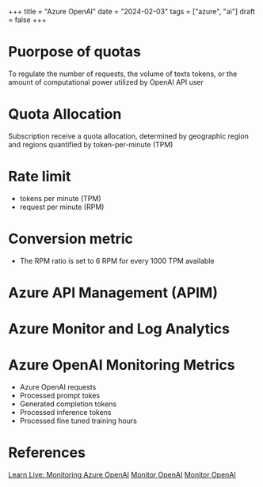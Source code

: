 +++
title = "Azure OpenAI"
date = "2024-02-03"
tags = ["azure", "ai"]
draft = false
+++

# Puorpose of quotas

To regulate the number of requests, the volume of texts tokens, or the amount of computational
power utilized by OpenAI API user

# Quota Allocation

Subscription receive a quota allocation, determined by geographic region and regions quantified by
token-per-minute (TPM)

# Rate limit

- tokens per minute (TPM)
- request per minute (RPM)

# Conversion metric

- The RPM ratio is set to 6 RPM for every 1000 TPM available

# Azure API Management (APIM)


# Azure Monitor and Log Analytics


# Azure OpenAI Monitoring Metrics

- Azure OpenAI requests
- Processed prompt tokes
- Generated completion tokens
- Processed inference tokens
- Processed fine tuned training hours

# References

[Learn Live: Monitoring Azure OpenAI](https://www.youtube.com/watch?v=1gB51KnoAn4)
[Monitor OpenAI](https://learn.microsoft.com/en-us/azure/ai-services/openai/monitor-openai-reference)
[Monitor OpenAI](https://learn.microsoft.com/en-us/azure/ai-services/openai/how-to/monitor-openai)
